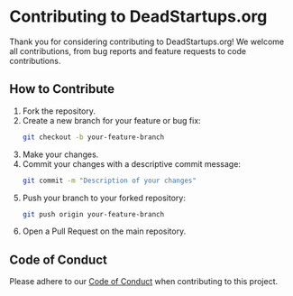 # Contributing to DeadStartups.org

Thank you for considering contributing to DeadStartups.org! We welcome all contributions, from bug reports and feature requests to code contributions.

## How to Contribute

1. Fork the repository.
2. Create a new branch for your feature or bug fix:
    ```sh
    git checkout -b your-feature-branch
    ```
3. Make your changes.
4. Commit your changes with a descriptive commit message:
    ```sh
    git commit -m "Description of your changes"
    ```
5. Push your branch to your forked repository:
    ```sh
    git push origin your-feature-branch
    ```
6. Open a Pull Request on the main repository.

## Code of Conduct

Please adhere to our [Code of Conduct](CODE_OF_CONDUCT.md) when contributing to this project.